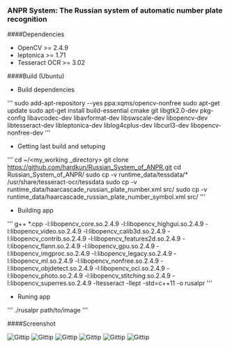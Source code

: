 ### ANPR System: The Russian system of automatic number plate recognition

####Dependencies
* OpenCV >= 2.4.9
* leptonica >= 1.71
* Tesseract OCR >= 3.02

####Build (Ubuntu)
* Build dependencies

'''
sudo add-apt-repository --yes ppa:xqms/opencv-nonfree
sudo apt-get update
sudo apt-get install build-essential cmake git libgtk2.0-dev pkg-config libavcodec-dev libavformat-dev libswscale-dev libopencv-dev libtesseract-dev libleptonica-dev  liblog4cplus-dev libcurl3-dev libopencv-nonfree-dev
'''

* Getting last build and setuping

'''
cd ~/<my_working _directory>
git clone https://github.com/hardkun/Russian_System_of_ANPR.git
cd Russian_System_of_ANPR/
sudo cp -v runtime_data/tessdata/* /usr/share/tesseract-ocr/tessdata
sudo cp -v runtime_data/haarcascade_russian_plate_number.xml src/
sudo cp -v runtime_data/haarcascade_russian_plate_number_symbol.xml src/
'''

* Building app

'''
g++ *.cpp  -l:libopencv_core.so.2.4.9 -l:libopencv_highgui.so.2.4.9  -l:libopencv_video.so.2.4.9  -l:libopencv_calib3d.so.2.4.9  -l:libopencv_contrib.so.2.4.9  -l:libopencv_features2d.so.2.4.9  -l:libopencv_flann.so.2.4.9  -l:libopencv_gpu.so.2.4.9  -l:libopencv_imgproc.so.2.4.9  -l:libopencv_legacy.so.2.4.9  -l:libopencv_ml.so.2.4.9  -l:libopencv_nonfree.so.2.4.9  -l:libopencv_objdetect.so.2.4.9  -l:libopencv_ocl.so.2.4.9  -l:libopencv_photo.so.2.4.9   -l:libopencv_stitching.so.2.4.9  -l:libopencv_superres.so.2.4.9  -ltesseract -llept -std=c++11 -o rusalpr
'''

* Runing app

'''
./rusalpr path/to/image
'''


####Screenshot

![Gittip](http://i.imgur.com/3WfcwvR.png)
![Gittip](http://i.imgur.com/jCFUDqF.png)
![Gittip](http://i.imgur.com/7MloYGh.png)
![Gittip](http://i.imgur.com/qgbpOto.png)
![Gittip](http://i.imgur.com/1XiqEo3.png)
![Gittip](http://i.imgur.com/Uv8E4IA.png)
